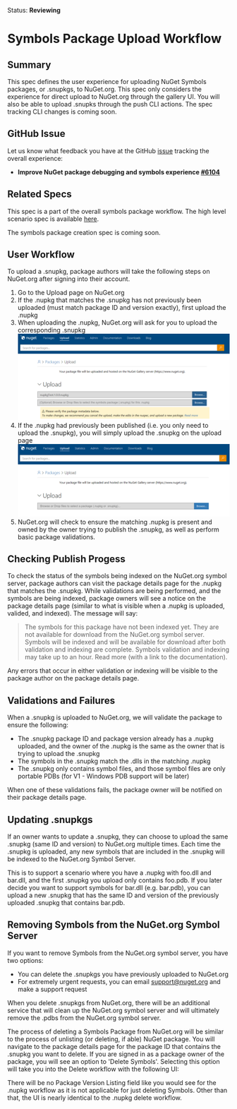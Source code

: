 Status: **Reviewing**
# Symbols Package Upload Workflow
## Summary
This spec defines the user experience for uploading NuGet Symbols packages, or .snupkgs, to NuGet.org. This spec only considers the experience for direct upload to NuGet.org through the gallery UI. You will also be able to upload .snupks through the push CLI actions. The spec tracking CLI changes is coming soon.

## GitHub Issue
Let us know what feedback you have at the GitHub [issue](https://github.com/NuGet/Home/issues/6104) tracking the overall experience:
 - **Improve NuGet package debugging and symbols experience [#6104](https://github.com/NuGet/Home/issues/6104)**

## Related Specs
This spec is a part of the overall symbols package workflow. The high level scenario spec is available [here](https://github.com/NuGet/Home/wiki/NuGet-Package-Debugging-&-Symbols-Improvements).

The symbols package creation spec is coming soon.

## User Workflow
To upload a .snupkg, package authors will take the following steps on NuGet.org after signing into their account.

1. Go to the Upload page on NuGet.org
2. If the .nupkg that matches the .snupkg has not previously been uploaded (must match package ID and version exactly), first upload the .nupkg
3. When uploading the .nupkg, NuGet.org will ask for you to upload the corresponding .snupkg
![Symbols Package Upload Workflow 1](Symbols-Package-Upload-Workflow-Media/snupkgPublish1.png)
4. If the .nupkg had previously been published (i.e. you only need to upload the .snupkg), you will simply upload the .snupkg on the upload page
![Symbols Package Upload Workflow 2](Symbols-Package-Upload-Workflow-Media/snupkgPublish2.png)
5. NuGet.org will check to ensure the matching .nupkg is present and owned by the owner trying to publish the .snupkg, as well as perform basic package validations. 

## Checking Publish Progess
To check the status of the symbols being indexed on the NuGet.org symbol server, package authors can visit the package details page for the .nupkg that matches the .snupkg. While validations are being performed, and the symbols are being indexed, package owners will see a notice on the package details page (similar to what is visible when a .nupkg is uploaded, valided, and indexed). The message will say:
>  The symbols for this package have not been indexed  yet. They are not available for download from the NuGet.org symbol server. Symbols will be indexed and will be available for download after both validation and indexing are complete. Symbols validation and indexing may take up to an hour. Read more (with a link to the documentation). 

Any errors that occur in either validation or indexing will be visible to the package author on the package details page. 

## Validations and Failures
When a .snupkg is uploaded to NuGet.org, we will validate the package to ensure the following:
* The .snupkg package ID and package version already has a .nupkg uploaded, and the owner of the .nupkg is the same as the owner that is trying to upload the .snupkg
* The symbols in the .snupkg match the .dlls in the matching .nupkg
* The .snupkg only contains symbol files, and those symbol files are only portable PDBs (for V1 - Windows PDB support will be later)

When one of these validations fails, the package owner will be notified on their package details page. 

## Updating .snupkgs
If an owner wants to update a .snupkg, they can choose to upload the same .snupkg (same ID and version) to NuGet.org multiple times. Each time the .snupkg is uploaded, any new symbols that are included in the .snupkg will be indexed to the NuGet.org Symbol Server.

This is to support a scenario where you have a .nupkg with foo.dll and bar.dll, and the first .snupkg you upload only contains foo.pdb. If you later decide you want to support symbols for bar.dll (e.g. bar.pdb), you can upload a new .snupkg that has the same ID and version of the previously uploaded .snupkg that contains bar.pdb.

## Removing Symbols from the NuGet.org Symbol Server
If you want to remove Symbols from the NuGet.org symbol server, you have two options:
* You can delete the .snupkgs you have previously uploaded to NuGet.org
* For extremely urgent requests, you can email support@nuget.org and make a support request

When you delete .snupkgs from NuGet.org, there will be an additional service that will clean up the NuGet.org symbol server and will ultimately remove the .pdbs from the NuGet.org symbol server. 

The process of deleting a Symbols Package from NuGet.org will be similar to the process of unlisting (or deleting, if able) NuGet package. You will navigate to the package details page for the package ID that contains the .snupkg you want to delete. If you are signed in as a package owner of the package, you will see an option to 'Delete Symbols'. Selecting this option will take you into the Delete workflow with the following UI:


There will be no Package Version Listing field like you would see for the .nupkg workflow as it is not applicable for just deleting Symbols. Other than that, the UI is nearly identical to the .nupkg delete workflow.




